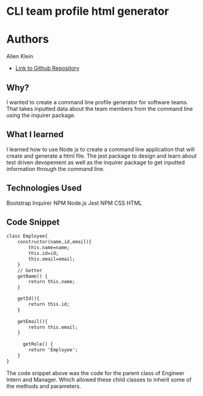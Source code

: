 # CLI team profile html generator

# Authors

Allen Klein


- [Link to Github Repository](https://github.com/allen-ek/CLI-TeamPageGenerator)

## Why?
I wanted to create a command line profile generator for software teams. That takes inputted data about the team members from
the command line using the inquirer package.

## What I learned
I learned how to use Node js to create a command line application that will create and generate a html file.
The jest package to design and learn about test driven devopement as well as the inquirer package to get inputted information through the command line.
## Technologies Used
Bootstrap
Inquirer NPM
Node.js
Jest NPM
CSS
HTML

## Code Snippet
```html
class Employee{
    constructor(name,id,email){
        this.name=name;
        this.id=id;
        this.email=email;
    }
    // Getter
    getName() {
        return this.name;
    }

    getId(){
        return this.id;
    }
      
    getEmail(){
        return this.email;
    }
      
      getRole() {
        return 'Employee';
    }
}
```
The code snippet above was the code for the parent class of Engineer Intern and Manager. Which allowed these child classes to inherit some of the
methods and parameters.

